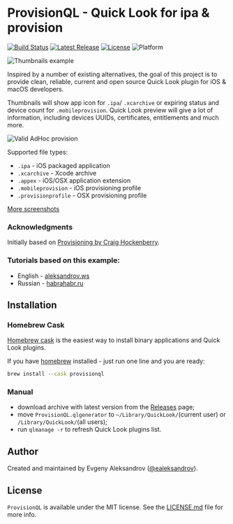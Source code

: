 # ProvisionQL - Quick Look for ipa & provision

[![Build Status](https://github.com/ealeksandrov/ProvisionQL/workflows/build/badge.svg?branch=master)](https://github.com/ealeksandrov/ProvisionQL/actions)
[![Latest Release](https://img.shields.io/github/release/ealeksandrov/ProvisionQL.svg)](https://github.com/ealeksandrov/ProvisionQL/releases/latest)
[![License](https://img.shields.io/github/license/ealeksandrov/ProvisionQL.svg)](LICENSE.md)
![Platform](https://img.shields.io/badge/platform-macos-lightgrey.svg)

![Thumbnails example](https://raw.github.com/ealeksandrov/ProvisionQL/master/Screenshots/1.png)

Inspired by a number of existing alternatives, the goal of this project is to provide clean, reliable, current and open source Quick Look plugin for iOS & macOS developers.

Thumbnails will show app icon for `.ipa`/ `.xcarchive` or expiring status and device count for `.mobileprovision`. Quick Look preview will give a lot of information, including devices UUIDs, certificates, entitlements and much more.

![Valid AdHoc provision](https://raw.github.com/ealeksandrov/ProvisionQL/master/Screenshots/2.png)

Supported file types:

* `.ipa` - iOS packaged application
* `.xcarchive` - Xcode archive
* `.appex` - iOS/OSX application extension
* `.mobileprovision` - iOS provisioning profile
* `.provisionprofile` - OSX provisioning profile

[More screenshots](https://github.com/ealeksandrov/ProvisionQL/blob/master/Screenshots/README.md)

### Acknowledgments

Initially based on [Provisioning by Craig Hockenberry](https://github.com/chockenberry/Provisioning).

### Tutorials based on this example:

* English - [aleksandrov.ws](https://aleksandrov.ws/2014/02/25/osx-quick-look-plugin-development/)
* Russian - [habrahabr.ru](https://habrahabr.ru/post/208552/)

## Installation

### Homebrew Cask

[Homebrew cask](https://caskroom.github.io) is the easiest way to install binary applications and Quick Look plugins.

If you have [homebrew](http://brew.sh/) installed - just run one line and you are ready:

```sh
brew install --cask provisionql
```

### Manual

* download archive with latest version from the [Releases](https://github.com/ealeksandrov/ProvisionQL/releases/latest) page;
* move `ProvisionQL.qlgenerator` to `~/Library/QuickLook/`(current user) or `/Library/QuickLook/`(all users);
* run `qlmanage -r` to refresh Quick Look plugins list.

## Author

Created and maintained by Evgeny Aleksandrov ([@ealeksandrov](https://twitter.com/ealeksandrov)).

## License

`ProvisionQL` is available under the MIT license. See the [LICENSE.md](LICENSE.md) file for more info.
